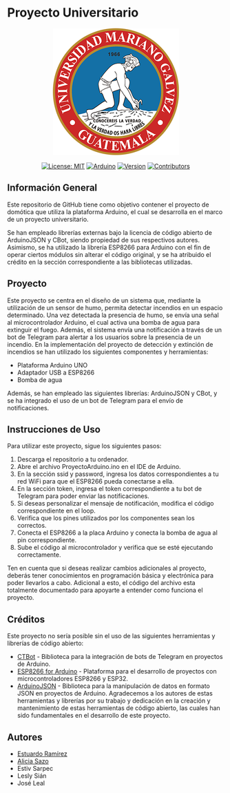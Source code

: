 # Proyecto Universitario

<p align="center">
<img src="./umg.png" alt="Logotipo de la Universidad Mariano Galvez de Guatemala">
</p>

<div align="center">

[![License: MIT](https://img.shields.io/badge/License-MIT-yellow.svg)](https://opensource.org/licenses/MIT)
[![Arduino](https://img.shields.io/badge/Arduino-C%2B%2B-blue.svg)](https://www.arduino.cc/reference/en/)
[![Version](https://img.shields.io/badge/Version-1.0.0-blue)](CHANGELOG.md)
[![Contributors](https://img.shields.io/github/contributors/estuardodev/Proyecto-Logica-Sistemas)](https://github.com/estuardodev/Proyecto-Logica-Sistemas/graphs/contributors)

</div>

## Información General

Este repositorio de GitHub tiene como objetivo contener el proyecto de domótica que utiliza la plataforma Arduino, el cual se desarrolla en el marco de un proyecto universitario.

Se han empleado librerías externas bajo la licencia de código abierto de ArduinoJSON y CBot, siendo propiedad de sus respectivos autores. Asimismo, se ha utilizado la librería ESP8266 para Arduino con el fin de operar ciertos módulos sin alterar el código original, y se ha atribuido el crédito en la sección correspondiente a las bibliotecas utilizadas.

## Proyecto

Este proyecto se centra en el diseño de un sistema que, mediante la utilización de un sensor de humo, permita detectar incendios en un espacio determinado. Una vez detectada la presencia de humo, se envía una señal al microcontrolador Arduino, el cual activa una bomba de agua para extinguir el fuego. Además, el sistema envía una notificación a través de un bot de Telegram para alertar a los usuarios sobre la presencia de un incendio.
En la implementación del proyecto de detección y extinción de incendios se han utilizado los siguientes componentes y herramientas:

- Plataforma Arduino UNO
- Adaptador USB a ESP8266
- Bomba de agua

Además, se han empleado las siguientes librerías: ArduinoJSON y CBot, y se ha integrado el uso de un bot de Telegram para el envío de notificaciones.

## Instrucciones de Uso

Para utilizar este proyecto, sigue los siguientes pasos:

1. Descarga el repositorio a tu ordenador.
2. Abre el archivo ProyectoArduino.ino en el IDE de Arduino.
3. En la sección ssid y password, ingresa los datos correspondientes a tu red WiFi para que el ESP8266 pueda conectarse a ella.
4. En la sección token, ingresa el token correspondiente a tu bot de Telegram para poder enviar las notificaciones.
5. Si deseas personalizar el mensaje de notificación, modifica el código correspondiente en el loop.
6. Verifica que los pines utilizados por los componentes sean los correctos.
7. Conecta el ESP8266 a la placa Arduino y conecta la bomba de agua al pin correspondiente.
8. Sube el código al microcontrolador y verifica que se esté ejecutando correctamente.

Ten en cuenta que si deseas realizar cambios adicionales al proyecto, deberás tener conocimientos en programación básica y electrónica para poder llevarlos a cabo. Adicional a esto, el código del archivo esta totalmente documentado para apoyarte a entender como funciona el proyecto.

## Créditos

Este proyecto no sería posible sin el uso de las siguientes herramientas y librerías de código abierto:

- [CTBot](https://github.com/shurillu/CTBot "CTBot") - Biblioteca para la integración de bots de Telegram en proyectos de Arduino.
- [ESP8266 for Arduino](https://github.com/esp8266/Arduino "ESP8266") - Plataforma para el desarrollo de proyectos con microcontroladores ESP8266 y ESP32.
- [ArduinoJSON](https://github.com/bblanchon/ArduinoJson "ArduinoJSON") - Biblioteca para la manipulación de datos en formato JSON en proyectos de Arduino.
  Agradecemos a los autores de estas herramientas y librerías por su trabajo y dedicación en la creación y mantenimiento de estas herramientas de código abierto, las cuales han sido fundamentales en el desarrollo de este proyecto.

## Autores

- <a href="https://github.com/estuardodev" target="_blank">Estuardo Ramírez</a>
- <a href="https://github.com/AliciaSazo" target="_blank">Alicia Sazo</a>
- Estiv Sarpec
- Lesly Sián
- José Leal
